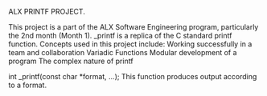 ALX PRINTF PROJECT.

This project is a part of the ALX Software Engineering program, particularly the 2nd month (Month 1).
_printf is a replica of the C standard printf function. Concepts used in this project include:
	Working successfully in a team and collaboration
	Variadic Functions
	Modular development of a program
	The complex nature of printf

int _printf(const char *format, ...); 
	 This function produces output according to a format.
